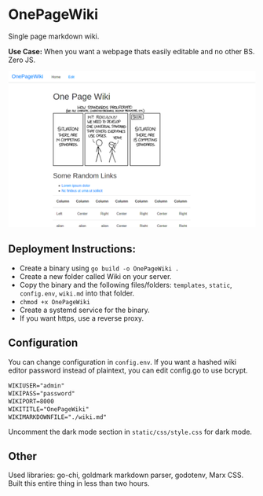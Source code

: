 # OnePageWiki
Single page markdown wiki.

**Use Case:** When you want a webpage thats easily editable and no other BS. Zero JS.

<img src="./screenshot.png" alt="screenshot" width="700"/>

## Deployment Instructions:
* Create a binary using `go build -o OnePageWiki .`
* Create a new folder called Wiki on your server.
* Copy the binary and the following files/folders: `templates`, `static`, `config.env`, `wiki.md` into that folder.
* `chmod +x OnePageWiki`
* Create a systemd service for the binary.
* If you want https, use a reverse proxy.

## Configuration
You can change configuration in `config.env`. If you want a hashed wiki editor password instead of plaintext, you can edit config.go to use bcrypt.
```
WIKIUSER="admin"
WIKIPASS="password"
WIKIPORT=8000
WIKITITLE="OnePageWiki"
WIKIMARKDOWNFILE="./wiki.md"
```

Uncomment the dark mode section in `static/css/style.css` for dark mode.

## Other
Used libraries: go-chi, goldmark markdown parser, godotenv, Marx CSS. 
Built this entire thing in less than two hours.